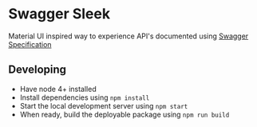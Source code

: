 # Swagger Sleek

Material UI inspired way to experience API's documented using [Swagger Specification](http://swagger.io/specification/)

## Developing

* Have node 4+ installed 
* Install dependencies using `npm install`
* Start the local development server using `npm start`
* When ready, build the deployable package using `npm run build`
